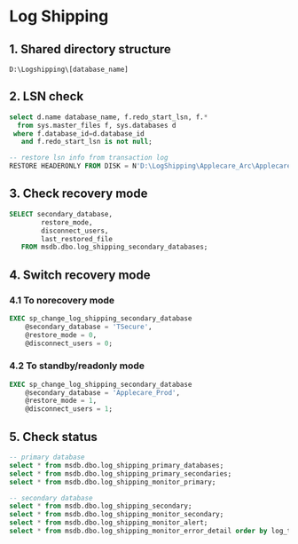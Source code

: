 # Log Shipping

## 1. Shared directory structure

	D:\Logshipping\[database_name]

## 2. LSN check

```sql
select d.name database_name, f.redo_start_lsn, f.*
  from sys.master_files f, sys.databases d
 where f.database_id=d.database_id 
   and f.redo_start_lsn is not null;

-- restore lsn info from transaction log
RESTORE HEADERONLY FROM DISK = N'D:\LogShipping\Applecare_Arc\Applecare_Arc_20191203014000.trn';
```

## 3. Check recovery mode

```sql
SELECT secondary_database,
		restore_mode,
		disconnect_users,
		last_restored_file
   FROM msdb.dbo.log_shipping_secondary_databases;
```

## 4. Switch recovery mode

### 4.1 To norecovery mode

```sql
EXEC sp_change_log_shipping_secondary_database
	@secondary_database = 'TSecure',
	@restore_mode = 0,
	@disconnect_users = 0;
```

### 4.2 To standby/readonly mode

```sql
EXEC sp_change_log_shipping_secondary_database
	@secondary_database = 'Applecare_Prod',
	@restore_mode = 1,
	@disconnect_users = 1;
```

## 5. Check status

```sql
-- primary database
select * from msdb.dbo.log_shipping_primary_databases;
select * from msdb.dbo.log_shipping_primary_secondaries;
select * from msdb.dbo.log_shipping_monitor_primary;

-- secondary database
select * from msdb.dbo.log_shipping_secondary;
select * from msdb.dbo.log_shipping_monitor_secondary;
select * from msdb.dbo.log_shipping_monitor_alert;
select * from msdb.dbo.log_shipping_monitor_error_detail order by log_time desc;
```
